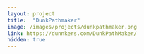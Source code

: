 ```yaml
---
layout: project
title:  "DunkPathmaker"
image: /images/projects/dunkpathmaker.png
link: https://dunnkers.com/DunkPathMaker/
hidden: true
---
```

